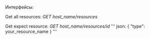 Интерфейсы:

Get all resources:
*GET host_name/resources*

Get expect resource:
*GET host_name/resources/id*
'''
json:
    {
    "type": your_resource_name
    }
'''


